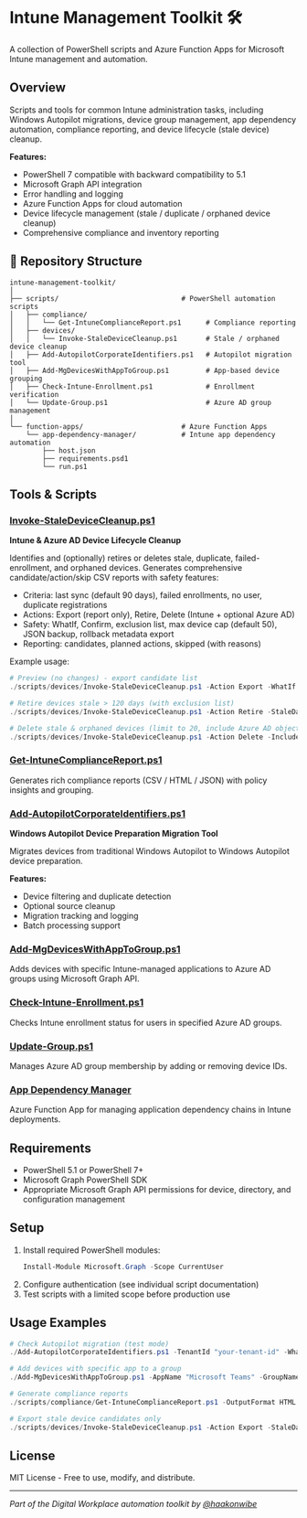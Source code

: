 # Intune Management Toolkit 🛠️

A collection of PowerShell scripts and Azure Function Apps for Microsoft Intune management and automation.

## Overview

Scripts and tools for common Intune administration tasks, including Windows Autopilot migrations, device group management, app dependency automation, compliance reporting, and device lifecycle (stale device) cleanup.

**Features:**
- PowerShell 7 compatible with backward compatibility to 5.1
- Microsoft Graph API integration
- Error handling and logging
- Azure Function Apps for cloud automation
- Device lifecycle management (stale / duplicate / orphaned device cleanup)
- Comprehensive compliance and inventory reporting

## 📁 **Repository Structure**

```
intune-management-toolkit/
│
├── scripts/                              # PowerShell automation scripts
│   ├── compliance/
│   │   └── Get-IntuneComplianceReport.ps1      # Compliance reporting
│   ├── devices/
│   │   └── Invoke-StaleDeviceCleanup.ps1       # Stale / orphaned device cleanup
│   ├── Add-AutopilotCorporateIdentifiers.ps1   # Autopilot migration tool
│   ├── Add-MgDevicesWithAppToGroup.ps1         # App-based device grouping
│   ├── Check-Intune-Enrollment.ps1             # Enrollment verification
│   └── Update-Group.ps1                        # Azure AD group management
│
└── function-apps/                        # Azure Function Apps
    └── app-dependency-manager/           # Intune app dependency automation
        ├── host.json
        ├── requirements.psd1
        └── run.ps1
```

## Tools & Scripts

### **[Invoke-StaleDeviceCleanup.ps1](./scripts/devices/Invoke-StaleDeviceCleanup.ps1)**
**Intune & Azure AD Device Lifecycle Cleanup**

Identifies and (optionally) retires or deletes stale, duplicate, failed-enrollment, and orphaned devices. Generates comprehensive candidate/action/skip CSV reports with safety features:
- Criteria: last sync (default 90 days), failed enrollments, no user, duplicate registrations
- Actions: Export (report only), Retire, Delete (Intune + optional Azure AD)
- Safety: WhatIf, Confirm, exclusion list, max device cap (default 50), JSON backup, rollback metadata export
- Reporting: candidates, planned actions, skipped (with reasons)

Example usage:
```powershell
# Preview (no changes) - export candidate list
./scripts/devices/Invoke-StaleDeviceCleanup.ps1 -Action Export -WhatIf

# Retire devices stale > 120 days (with exclusion list)
./scripts/devices/Invoke-StaleDeviceCleanup.ps1 -Action Retire -StaleDays 120 -ExclusionListPath ./exclusions.csv -Verbose -Confirm

# Delete stale & orphaned devices (limit to 20, include Azure AD objects)
./scripts/devices/Invoke-StaleDeviceCleanup.ps1 -Action Delete -IncludeAzureAD -MaxDevices 20 -Confirm
```

### **[Get-IntuneComplianceReport.ps1](./scripts/compliance/Get-IntuneComplianceReport.ps1)**
Generates rich compliance reports (CSV / HTML / JSON) with policy insights and grouping.

### **[Add-AutopilotCorporateIdentifiers.ps1](./scripts/Add-AutopilotCorporateIdentifiers.ps1)**
**Windows Autopilot Device Preparation Migration Tool**

Migrates devices from traditional Windows Autopilot to Windows Autopilot device preparation.

**Features:**
- Device filtering and duplicate detection
- Optional source cleanup
- Migration tracking and logging
- Batch processing support

### **[Add-MgDevicesWithAppToGroup.ps1](./scripts/Add-MgDevicesWithAppToGroup.ps1)**
Adds devices with specific Intune-managed applications to Azure AD groups using Microsoft Graph API.

### **[Check-Intune-Enrollment.ps1](./scripts/Check-Intune-Enrollment.ps1)**
Checks Intune enrollment status for users in specified Azure AD groups.

### **[Update-Group.ps1](./scripts/Update-Group.ps1)**
Manages Azure AD group membership by adding or removing device IDs.

### **[App Dependency Manager](./function-apps/app-dependency-manager/)**
Azure Function App for managing application dependency chains in Intune deployments.

## Requirements

- PowerShell 5.1 or PowerShell 7+
- Microsoft Graph PowerShell SDK
- Appropriate Microsoft Graph API permissions for device, directory, and configuration management

## Setup

1. Install required PowerShell modules:
   ```powershell
   Install-Module Microsoft.Graph -Scope CurrentUser
   ```
2. Configure authentication (see individual script documentation)
3. Test scripts with a limited scope before production use

## Usage Examples

```powershell
# Check Autopilot migration (test mode)
./Add-AutopilotCorporateIdentifiers.ps1 -TenantId "your-tenant-id" -WhatIf

# Add devices with specific app to a group
./Add-MgDevicesWithAppToGroup.ps1 -AppName "Microsoft Teams" -GroupName "Teams-Devices"

# Generate compliance reports
./scripts/compliance/Get-IntuneComplianceReport.ps1 -OutputFormat HTML -IncludeDeviceDetails

# Export stale device candidates only
./scripts/devices/Invoke-StaleDeviceCleanup.ps1 -Action Export -StaleDays 120 -WhatIf
```

## License

MIT License - Free to use, modify, and distribute.

---

*Part of the Digital Workplace automation toolkit by [@haakonwibe](https://github.com/haakonwibe/intune-management-toolkit)*
